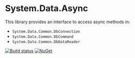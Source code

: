 # System.Data.Async

This library provides an interface to access async methods in:
* `System.Data.Common.DbConnection`
* `System.Data.Common.DbCommand`
* `System.Data.Common.DbDataReader`

[![Build status](https://ci.appveyor.com/api/projects/status/h9lsg3him6llk1st?svg=true)](https://ci.appveyor.com/project/adriangodong/system-data-async)
[![NuGet](https://img.shields.io/nuget/v/System.Data.Async.svg)](https://www.nuget.org/packages/System.Data.Async/)
